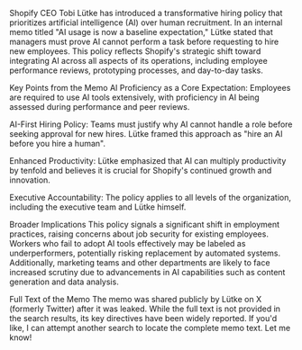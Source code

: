 Shopify CEO Tobi Lütke has introduced a transformative hiring policy that prioritizes artificial intelligence (AI) over human recruitment. In an internal memo titled "AI usage is now a baseline expectation," Lütke stated that managers must prove AI cannot perform a task before requesting to hire new employees. This policy reflects Shopify's strategic shift toward integrating AI across all aspects of its operations, including employee performance reviews, prototyping processes, and day-to-day tasks.

Key Points from the Memo
AI Proficiency as a Core Expectation: Employees are required to use AI tools extensively, with proficiency in AI being assessed during performance and peer reviews.

AI-First Hiring Policy: Teams must justify why AI cannot handle a role before seeking approval for new hires. Lütke framed this approach as "hire an AI before you hire a human".

Enhanced Productivity: Lütke emphasized that AI can multiply productivity by tenfold and believes it is crucial for Shopify's continued growth and innovation.

Executive Accountability: The policy applies to all levels of the organization, including the executive team and Lütke himself.

Broader Implications
This policy signals a significant shift in employment practices, raising concerns about job security for existing employees. Workers who fail to adopt AI tools effectively may be labeled as underperformers, potentially risking replacement by automated systems. Additionally, marketing teams and other departments are likely to face increased scrutiny due to advancements in AI capabilities such as content generation and data analysis.

Full Text of the Memo
The memo was shared publicly by Lütke on X (formerly Twitter) after it was leaked. While the full text is not provided in the search results, its key directives have been widely reported. If you'd like, I can attempt another search to locate the complete memo text. Let me know!